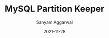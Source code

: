---
date: '2021-11-28'
title: MySQL Partition Keeper
tags: [mysql, nodejs, javascript]
author: Sanyam Aggarwal
link: https://github.com/i-sanyam/MySQLPartitionKeeper
post_type: github
description: NodeJS script run by a cron job to automatate MySQL Partition Maintenance
tile: true

---